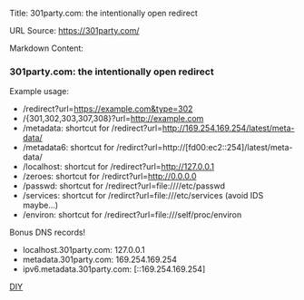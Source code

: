 Title: 301party.com: the intentionally open redirect

URL Source: https://301party.com/

Markdown Content:
### 301party.com: the intentionally open redirect

Example usage:
*   /redirect?url=https://example.com&type=302
*   /{301,302,303,307,308}?url=http://example.com
*   /metadata: shortcut for /redirect?url=http://169.254.169.254/latest/meta-data/
*   /metadata6: shortcut for /redirct?url=http://[fd00:ec2::254]/latest/meta-data/
*   /localhost: shortcut for /redirect?url=http://127.0.0.1
*   /zeroes: shortcut for /redirct?url=http://0.0.0.0
*   /passwd: shortcut for /redirect?url=file:////etc/passwd
*   /services: shortcut for /redirct?url=file:///etc/services (avoid IDS maybe...)
*   /environ: shortcut for /redirect?url=file:///self/proc/environ

Bonus DNS records!

*   localhost.301party.com: 127.0.0.1
*   metadata.301party.com: 169.254.169.254
*   ipv6.metadata.301party.com: [::169.254.169.254]

[DIY](https://gitlab.com/wtfismyip/301party/)